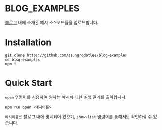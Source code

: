 # BLOG_EXAMPLES

[블로그](https://velog.io/@seungrodotlee/posts) 내에 소개된 예시 소스코드들을 업로드합니다.

# Installation

```shell
git clone https://github.com/seungrodotlee/blog-examples
cd blog-examples
npm i
```
# Quick Start

`open` 명령어를 사용하여 원하는 예시에 대한 실행 결과를 출력합니다.
```shell
npm run open <예시이름>
```

`예시이름`은 블로그 내에 명시되어 있으며, `show-list` 명령어를 통해서도 확인하실 수 있습니다.